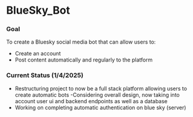 # BlueSky_Bot

### Goal
To create a Bluesky social media bot that can allow users to:
- Create an account
- Post content automatically and regularly to the platform

### Current Status (1/4/2025)
- Restructuring project to now be a full stack platform allowing users to create automatic bots 
-Considering overall design, now taking into account user ui and backend endpoints as well as a database
- Working on completing automatic authentication on blue sky (server)

